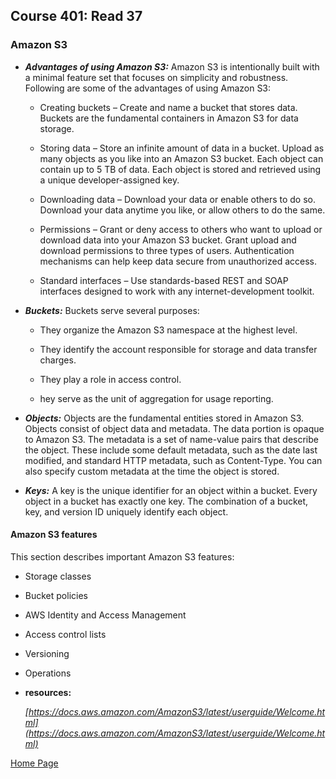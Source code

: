## **Course 401: Read 37**


### **Amazon S3**
+ ***Advantages of using Amazon S3:***
Amazon S3 is intentionally built with a minimal feature set that focuses on simplicity and robustness. Following are some of the advantages of using Amazon S3:

    + Creating buckets – Create and name a bucket that stores data. Buckets are the fundamental containers in Amazon S3 for data storage.

    + Storing data – Store an infinite amount of data in a bucket. Upload as many objects as you like into an Amazon S3 bucket. Each object can contain up to 5 TB of data. Each object is stored and retrieved using a unique developer-assigned key.

    + Downloading data – Download your data or enable others to do so. Download your data anytime you like, or allow others to do the same.

    + Permissions – Grant or deny access to others who want to upload or download data into your Amazon S3 bucket. Grant upload and download permissions to three types of users. Authentication mechanisms can help keep data secure from unauthorized access.

    + Standard interfaces – Use standards-based REST and SOAP interfaces designed to work with any internet-development toolkit.

+ ***Buckets:***
Buckets serve several purposes:
    + They organize the Amazon S3 namespace at the highest level.

    + They identify the account responsible for storage and data transfer charges.

    + They play a role in access control.

    + hey serve as the unit of aggregation for usage reporting.

+ ***Objects:***
Objects are the fundamental entities stored in Amazon S3. Objects consist of object data and metadata. The data portion is opaque to Amazon S3. The metadata is a set of name-value pairs that describe the object. These include some default metadata, such as the date last modified, and standard HTTP metadata, such as Content-Type. You can also specify custom metadata at the time the object is stored.

+ ***Keys:***
A key is the unique identifier for an object within a bucket. Every object in a bucket has exactly one key. The combination of a bucket, key, and version ID uniquely identify each object.

#### **Amazon S3 features**
This section describes important Amazon S3 features:
+ Storage classes
+ Bucket policies
+ AWS Identity and Access Management
+ Access control lists
+ Versioning
+ Operations

+ **resources:** 

    *[https://docs.aws.amazon.com/AmazonS3/latest/userguide/Welcome.html](https://docs.aws.amazon.com/AmazonS3/latest/userguide/Welcome.html)*


[Home Page](../README.md)

